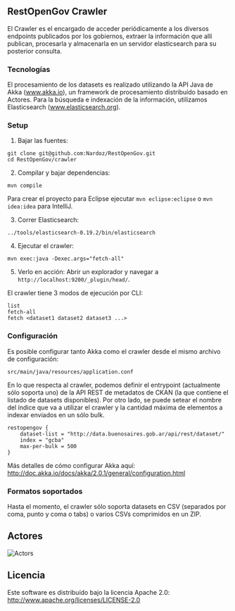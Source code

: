 ## RestOpenGov Crawler

El Crawler es el encargado de acceder periódicamente a los diversos endpoints publicados por los gobiernos, extraer la información que allí publican, procesarla y almacenarla en un servidor elasticsearch para su posterior consulta.

### Tecnologías
El procesamiento de los datasets es realizado utilizando la API Java de Akka (www.akka.io), un framework de procesamiento distribuído basado en Actores.
Para la búsqueda e indexación de la información, utilizamos Elasticsearch (www.elasticsearch.org). 

### Setup

1. Bajar las fuentes:
```
git clone git@github.com:Nardoz/RestOpenGov.git 
cd RestOpenGov/crawler
```

2. Compilar y bajar dependencias:
```
mvn compile
```
Para crear el proyecto para Eclipse ejecutar ```mvn eclipse:eclipse``` o ```mvn idea:idea``` para IntelliJ. 

3. Correr Elasticsearch:
```
../tools/elasticsearch-0.19.2/bin/elasticsearch
```

4. Ejecutar el crawler:
```
mvn exec:java -Dexec.args="fetch-all"
```

5. Verlo en acción:
Abrir un explorador y navegar a ```http://localhost:9200/_plugin/head/```.


El crawler tiene 3 modos de ejecución por CLI:

```
list
fetch-all
fetch <dataset1 dataset2 dataset3 ...>
```

### Configuración
Es posible configurar tanto Akka como el crawler desde el mismo archivo de configuración:
```
src/main/java/resources/application.conf
```

En lo que respecta al crawler, podemos definir el entrypoint (actualmente sólo soporta uno) de la API REST de metadatos de CKAN (la que contiene el listado de datasets disponibles).
Por otro lado, se puede setear el nombre del índice que va a utilizar el crawler y la cantidad máxima de elementos a indexar enviados en un sólo bulk.
```
restopengov {
    dataset-list = "http://data.buenosaires.gob.ar/api/rest/dataset/"
    index = "gcba"
    max-per-bulk = 500
}
```

Más detalles de cómo configurar Akka aquí:
http://doc.akka.io/docs/akka/2.0.1/general/configuration.html

### Formatos soportados
Hasta el momento, el crawler sólo soporta datasets en CSV (separados por coma, punto y coma o tabs) o varios CSVs comprimidos en un ZIP.

## Actores
![Actors](http://f.cl.ly/items/042M1m1b320I1f2f0S3v/Image%202012.04.22%2011:10:38%20PM.png)

## Licencia
Este software es distribuído bajo la licencia Apache 2.0: http://www.apache.org/licenses/LICENSE-2.0